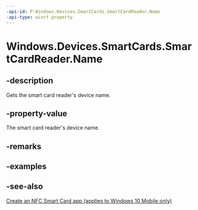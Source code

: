```yaml
---
-api-id: P:Windows.Devices.SmartCards.SmartCardReader.Name
-api-type: winrt property
---
```


<!-- Property syntax
public string Name { get; }
-->

# Windows.Devices.SmartCards.SmartCardReader.Name

## -description
Gets the smart card reader's device name.

## -property-value
The smart card reader's device name.

## -remarks

## -examples

## -see-also
[Create an NFC Smart Card app (applies to Windows 10 Mobile only)](/windows/uwp/devices-sensors/host-card-emulation)
